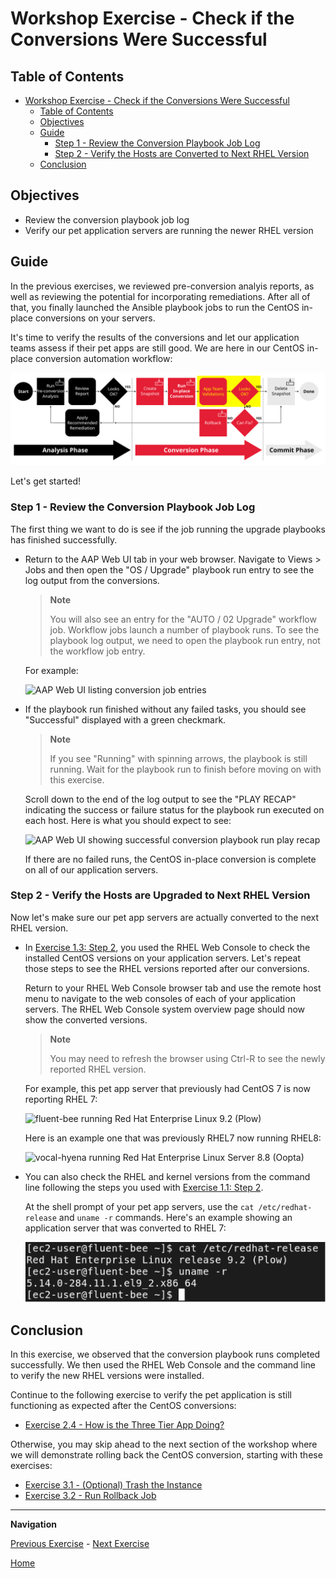 # Workshop Exercise - Check if the Conversions Were Successful

## Table of Contents

- [Workshop Exercise - Check if the Conversions Were Successful](#workshop-exercise---check-if-the-conversions-were-successful)
  - [Table of Contents](#table-of-contents)
  - [Objectives](#objectives)
  - [Guide](#guide)
    - [Step 1 - Review the Conversion Playbook Job Log](#step-1---review-the-conversion-playbook-job-log)
    - [Step 2 - Verify the Hosts are Converted to Next RHEL Version](#step-2---verify-the-hosts-are-converted-to-next-rhel-version)
  - [Conclusion](#conclusion)

## Objectives

* Review the conversion playbook job log
* Verify our pet application servers are running the newer RHEL version

## Guide

In the previous exercises, we reviewed pre-conversion analyis reports, as well as reviewing the potential for incorporating remediations. After all of that, you finally launched the Ansible playbook jobs to run the CentOS in-place conversions on your servers.

It's time to verify the results of the conversions and let our application teams assess if their pet apps are still good. We are here in our CentOS in-place conversion automation workflow:

![Automation approach workflow diagram with app validation steps highlighted](images/ripu-workflow-hl-validate.svg)

Let's get started!

### Step 1 - Review the Conversion Playbook Job Log

The first thing we want to do is see if the job running the upgrade playbooks has finished successfully.

- Return to the AAP Web UI tab in your web browser. Navigate to Views > Jobs and then open the "OS / Upgrade" playbook run entry to see the log output from the conversions.

  > **Note**
  >
  > You will also see an entry for the "AUTO / 02 Upgrade" workflow job. Workflow jobs launch a number of playbook runs. To see the playbook log output, we need to open the playbook run entry, not the workflow job entry.

  For example:

  ![AAP Web UI listing conversion job entries](images/conversion_jobs.svg)

- If the playbook run finished without any failed tasks, you should see "Successful" displayed with a green checkmark.

  > **Note**
  >
  > If you see "Running" with spinning arrows, the playbook is still running. Wait for the playbook run to finish before moving on with this exercise.

  Scroll down to the end of the log output to see the "PLAY RECAP" indicating the success or failure status for the playbook run executed on each host. Here is what you should expect to see:

  ![AAP Web UI showing successful conversion playbook run play recap](images/conversion_play_recap.svg)

  If there are no failed runs, the CentOS in-place conversion is complete on all of our application servers.

### Step 2 - Verify the Hosts are Upgraded to Next RHEL Version

Now let's make sure our pet app servers are actually converted to the next RHEL version.

- In [Exercise 1.3: Step 2](../1.3-report/README.md#step-2---navigating-the-rhel-web-console), you used the RHEL Web Console to check the installed CentOS versions on your application servers. Let's repeat those steps to see the RHEL versions reported after our conversions.

  Return to your RHEL Web Console browser tab and use the remote host menu to navigate to the web consoles of each of your application servers. The RHEL Web Console system overview page should now show the converted versions.

  > **Note**
  >
  > You may need to refresh the browser using Ctrl-R to see the newly reported RHEL version.

  For example, this pet app server that previously had CentOS 7 is now reporting RHEL 7:

  ![fluent-bee running Red Hat Enterprise Linux 9.2 (Plow)](images/rhel9_converted.svg)

  Here is an example one that was previously RHEL7 now running RHEL8:

  ![vocal-hyena running Red Hat Enterprise Linux Server 8.8 (Oopta)](images/rhel8_converted.svg)

- You can also check the RHEL and kernel versions from the command line following the steps you used with [Exercise 1.1: Step 2](../1.1-setup/README.md#step-2---open-a-terminal-session).

  At the shell prompt of your pet app servers, use the `cat /etc/redhat-release` and `uname -r` commands. Here's an example showing an application server that was converted to RHEL 7:

  ![command output showing RHEL7 is installed](images/rhel9_commands.svg)

## Conclusion

In this exercise, we observed that the conversion playbook runs completed successfully. We then used the RHEL Web Console and the command line to verify the new RHEL versions were installed.

Continue to the following exercise to verify the pet application is still functioning as expected after the CentOS conversions:

- [Exercise 2.4 - How is the Three Tier App Doing?](../2.4-check-three-tier-app/README.md)

Otherwise, you may skip ahead to the next section of the workshop where we will demonstrate rolling back the CentOS conversion, starting with these exercises:

- [Exercise 3.1 - (Optional) Trash the Instance](../3.1-rm-rf/README.md)
- [Exercise 3.2 - Run Rollback Job](../3.2-rollback/README.md)

---

**Navigation**

[Previous Exercise](../2.1-upgrade/README.md) - [Next Exercise](../2.4-check-three-tier-app/README.md)

[Home](../README.md)
